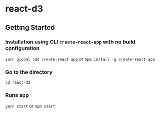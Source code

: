 # react-d3

## Getting Started
### Installation using CLI `create-react-app` with no build configuration
`yarn global add create-react-app` or `npm install -g create-react-app`

### Go to the directory
`cd react-d3`

### Runs app
`yarn start` or `npm start`
